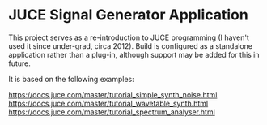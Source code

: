 # JUCE Signal Generator Application
This project serves as a re-introduction to JUCE programming (I haven't used it since under-grad, circa 2012). Build is configured as a standalone application rather than a plug-in, although support may be added for this in future.

It is based on the following examples:

https://docs.juce.com/master/tutorial_simple_synth_noise.html  
https://docs.juce.com/master/tutorial_wavetable_synth.html  
https://docs.juce.com/master/tutorial_spectrum_analyser.html  
